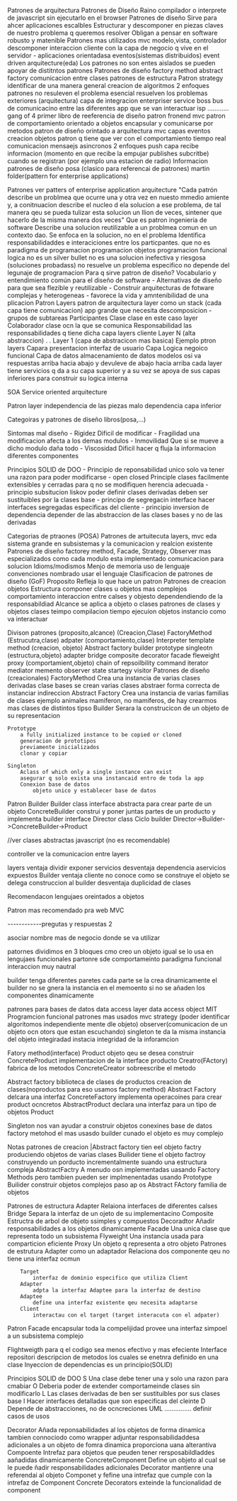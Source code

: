 Patrones de arquitectura
Patrones de Diseño
Raino
	compilador o interprete de javascript
	sin ejecutarlo en el browser
Patrones de diseño
	Sirve para ahcer aplicaciones escalbles
	Estructurar y descomponer en piezas claves de nuestro problema q queremos resolver
	Obligan a pensar en software robusto y matenible
Patrones mas utilizados
	mvc
		modelo,vista, controlador
		descomponer interaccion cliente con la capa de negocio q vive en el servidor
		- aplicaciones orientadasa eventos(sistemas distribuidos)
		event driven arquitecture(eda)
Los patrones no son entes aislados se pueden apoyar de distitntos patrones
Patrones de diseño
	factory method
	abstract factory
comunicacion entre clases
	patrones de estructura
Patron strategy
	identificar de una manera general
creacion de algoritmos
	2 enfoques
patrones 
	no resuleven el problema esencial
	resuelven los problemas exteriores (arquitectura)
capa de integracion
	enterpriser service boss
		bus de comunicacino entre las diferentes app que se van interactuar
isp
	............
gang of 4
	primer libro de reeferencia de diseño
patron fronend
	mvc
patron de comportamiento
orientado a objetos
	encapsular
	y comunicarse por metodos
patron de diseño
	orintado a arquitectura
		mvc
		capas
		eventos
	creacion objetos
	patron q tiene que ver con el comportamiento
tiempo real
comunicacion 
	mensaejs asincronos
	2 enfoques
		push
			capa recibe informacion (momento en que recibe la empujar publishes subcritbe)
			cuando se registran (por ejemplo una estacion de radio)
Informacion patrones de diseño
	posa (clasico para referencai de patrones)
	martin folder(pattern for enterprise applications)

Patrones
	ver patters of enterprise application arquitecture
	"Cada patrón describe un problmea que ocurre una y otra vez en nuesto mmedio amiente y, a conitnuacion describe el nucleo d ela solucion a ese problema, de tal manera qeu se pueda tulizar esta solucion un llion de veces, sintener que hacerlo de la misma manera dos veces"
Que es patron ingenieria de software
	Describe una solucion reutilizable a un problmea comun en un contexto dao.
	Se enfoca en la solucion, no en el problema
	Identifica responsabilidaddes e interaciciones entre los particpantes.
que no es
	paradigma de programacion
		programacion objetos
		programacion funcional 
		logica
	no es un silver bullet
	no es una solucion inefectiva y riesgosa (soluciones probadass)
	no resuelve un problema especifico
	no depende del legunaje de programacion
Para q sirve patron de diseño?
	Vocabulario y entendimiento común para el diseño de software
	- Alternativas de diseño para que sea flezible y reutilizable
	- Construir arquitecturas de fotware complejas y heterogeneas
	- favorece la vida y amntenibilidad de una plicacion
Patron Layers
	patron de arquitectura
	layer como un stack (cada capa tiene comunicacion)
	app grande que necesita descomposicion
	- grupos de subtareas
	Participantes
		Clase
			clase en este caso layer
		Colaborador
			clase ocn la que se comunica
		Responsabilidad
			las responsabilidades q tiene dicha capa
	layers
		cliente
		Layer N (alta abstraccion)
		.
		.
		Layer 1 (capa de abstracicon mas basica)
	Ejemplo ptron layers
		Capara presentacion
			interfaz de usuario
		Capa Logica
			negoico funcional
		Capa de datos
			almacenamiento de datos
	modelos osi
		va respuestas arriba hacia abajo
		y devuleve de abajo hacia arriba
	cada layer tiene servicios q da a su capa superior y a su vez se apoya de sus capas inferiores para construir su logica interna

SOA
	Service oriented arquitecture

Patron layer
	independencia de las piezas
	malo
		dependencia capa inferior

Categoiras y patrones de diseño
	libros(posa,...)

Sintomas mal diseño
	- Rigidez
		Dificil de modificar
	- Fragilidad
		una modificacion afecta a los demas modulos
	- Inmovilidad
		Que si se mueve a dicho modulo daña todo
	- Viscosidad
		Dificil hacer q fluja la informacion diferentes componentes

Principios SOLID de DOO
	- Principio de reponsabilidad unico
		solo va tener una razon para poder modificarse
	- open closed Principle
		clases facilmente extensibles y cerradas para q no se modifiquen
		herencia adecuada
	- principio subsitucion liskov
		poder definir clases derivadas deben ser sustituibles por la clases base
	- principo de segregacin interface
		hacer interfaces segregadas especificas del cliente
	- principio inversion de dependencia
		depender de las abstraccion de las clases bases y no de las derivadas

Categorias de ptraones (POSA)
	Patrones de artuitecuta
		layers, mvc eda
			sistema grande en subsistemas y la comunicacion y realcion existente
	Patrones de diseño
		factorey method, Facade, Strategy, Observer
			mas especializados
			como cada modulo esta implementado
			comunicacion para solucion
		Idioms/modismos
			Menjo de memoria
			uso de lenguaje
			convenciones nombrado
				usar el lenguaje
Clasificacion de patrones de diseño
(GoF)
	Proposito
		Refleja lo que hace un patron
		Patrones de creacion
			objetos
		Estructura
			componer clases u objetos mas complejos
		comportamiento
			interaccion entre calses y objesto dependendiendo de la responsabildiad
	Alcance
		se aplica a objeto o clases
		patrones de clases y objetos
			clases
				teimpo compilacion
				tiempo ejecuion
			objetos
				instancio como va interactuar

Divison patrones
	(proposito,alcance)
	(Creacion,Clase)
		FactoryMethod
	(Estrucutra,clase)
		adpater
	(comportamiento,clase)
		Interpreter
		template method
	(creacion, objeto)
		Abstract factory
		builder
		prototype
		singleotn
	(estructura,objeto)
		adapter
		bridge
		composite
		decorator
		facade
		fleweight
		proxy
	(comportamient,objeto)
		chain of repsoilbility
		command
		iterator
		mediator
		memento
		observer
		state
		startegy
		visitor
Patrones de diseño (creacionales)
	FactoryMethod
		Crea una instancia de varias clases derivadas
		clase bases se crean varias clases
		abstraer forma correcta de instanciar
		indireccion
	Abstract Factory
		Crea una instancia de varias familias de clases
		ejemplo animales mamiferon, no mamiferos, de hay crearmos mas clases de distintos tipso
	Builder
		Serara la construcicon de un objeto de su representacion

	Prototype
		a fully initialized instance to be copied or cloned
		generacion de prototipos
		previamente inicializados
		clonar y copiar

	Singleton
		Aclass of which only a single instance can exist
		asegurar q solo exista una instancaid entro de toda la app
		Conexion base de datos
			objeto unico y establecer base de datos
Patron Builder
	Builder class
		interface abstracta para crear parte de un objeto
	ConcreteBuilder
		construi y poner juntas partes de un producto y implementa builder interface
	Director class
Ciclo builder
Director->Builder->ConcreteBuilder->Product

//ver clases abstractas javascript (no es recomendable)

controller ve la comunicacion entre layers

layers
	ventaja
		dividir
		exponer servicios
	desventaja
		dependencia aservicios expuestos
Builder
	ventaja
		cliente no conoce como se construye el objeto
		se delega construccion al builder
	desventaja
		duplicidad de clases

Recomendacon lengujaes oreintados a objetos

Patron mas recomendado pra web
	MVC

------------pregutas y respuestas 2 

asociar nombre mas de negocio donde se va utilizar

patornes
	dividimos en 3 bloques
		cmo creo un objeto
			igual se lo usa en lengujaes funcionales
		partonre sde comportameinto
			paradigma funcional
				interaccion muy nautral

builder
	tenga diferentes paretes
		cada parte se la crea dinamicamente
	el builder no se gnera la instancia en el memoento
	si no se añaden los componentes dinamicamente

patrones para bases de datos
	data access layer
	data access object
MIT
	Programcion funcional
patrones mas usados
	mvc
	strategy (poder identificar algoritomos independiente mente dle objeto)
	observer(comunicacion de un objeto ocn otors que estan escuchando)
singleton
	te da la misma instancia del objeto
		integiradad instacia
		integridad de la inforamcion

Fatory method(interface)
	Product
		objeto qeu se desea construir
	ConcreteProduct
		implementacion de la interface producto
	Creatro(FActory)
		fabrica de los metodos
	ConcreteCreator
		sobreescribe el metodo

Abstract factory
	biblioteca de clases de productos
	creacion de clases(noproductos para eso usamos factory method)
	Abstract Factory
		delcara una interfaz
	ConcreteFactory
		implementa operacoines para crear product ocncretos
	AbstractProduct
		declara una interfaz para un tipo de objetos
	Product

Singleton
	nos van ayudar a construir objetos
	conexines base de datos
factory metohod 
	el mas usasdo
builder cunado el objeto es muy complejo

Notas patrones de creacion
|Abstract factory tien eel objeto factry produciendo objetos de varias clases
	Builider
		tiene el objeto factroy construyendo un porducto incrementalmente suando una estructura compleja
	AbstractFactry
		A menudo osn implementadas uasando Factory Methods pero tambien pueden ser implmenentadas usando Prototype
	Builider
		construir objetos complejos paso ap os
	Abstract FActory
		familia de objetos 

Patrones de estructura
	Adapter
		Relaiona interfaces de diferentes calses
	Bridge
		Separa la interfaz de un ojeto de su implementacino
	Composite
		Estructra de arbol de objeto ssimples y compuestos
	Decoradtor
		Añadir responsabilidades a los objetos dinamicamente
	Facade
		Una unica clase que representa todo un subsistema
	Flyweight
		Una instancia usada para comparticion eficiente
	Proxy
		Un objeto q representa a otro objeto
Patrones de estrutura
	Adapter
		como un adaptador
		Relaciona dos componente qeu no tiene una interfaz ocmun

		Target
			interfaz de dominio especifico que utiliza Client
		Adapter
			adpta la interfaz Adaptee para la interfaz de destino
		Adaptee
			define una interfaz existente qeu necesita adaptarse
		Client
			interactau con el target (target interacuta con el adpater)

Patron Facade
	encapsular toda la compelijidad provee una interfaz simpoel a un subsistema complejo

Flightweigth
	para q el codigo sea menos efectivo y mas efeciente
Interface
	repositori
	descripcion de metodos los cuales se enetnra definido en una clase
Inyeccion de dependencias es un principio(SOLID)

Principios SOLID de DOO
	S Una clase debe tener una y solo una razon para cmabiar
	O Deberia poder de extender comportameinde clases sin modificarlo
	L Las clases derivadas de ben ser sustituibles por sus clases base
	I Hacer interfaces detalladas que son especificas del cleinte
	D Depende de abstracciones, no de ocncreciones
UML
	...............
	definir casos de usos

Decorator
	Añada reponsabilidades al los objetos de forma dinamica
	tambien connociodo como wrapper
	adjuntar responsabilidaddesa adicionales a un objeto de fomra dinamica
	proporciona uana alterantiva
	Compoente
		Intrefaz para objetos que peuden tener rersposabildladdes aañadidas dinamicamente
	ConcreteComponent
		Define un objeto al cual se le puede ñadir
		responsabilidades adicionales
	Decorator
		mantienre una referendai al objeto Componet y fefine una intrefaz que cumple con la intrefaz de Component
	Concrete Decorators
		exteinde la funcionalidad de component